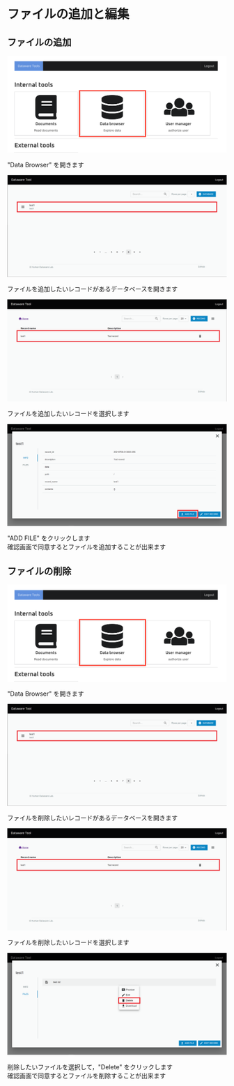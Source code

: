 # ファイルの追加と編集

## ファイルの追加

![](<../.gitbook/assets/スクリーンショット 2021-07-01 19.19.54.png>)

"Data Browser" を開きます

![](../.gitbook/assets/Add-record-click-database.png)

ファイルを追加したいレコードがあるデータベースを開きます

![](<../.gitbook/assets/Edit-record-click-record (1).png>)

ファイルを追加したいレコードを選択します

![](../.gitbook/assets/Edit-record-start-adding-file.png)

"ADD FILE" をクリックします\
確認画面で同意するとファイルを追加することが出来ます

## ファイルの削除

![](<../.gitbook/assets/スクリーンショット 2021-07-01 19.19.54.png>)

"Data Browser" を開きます

![](../.gitbook/assets/Add-record-click-database.png)

ファイルを削除したいレコードがあるデータベースを開きます

![](<../.gitbook/assets/Edit-record-click-record (1).png>)

ファイルを削除したいレコードを選択します

![](../.gitbook/assets/Delete-file-delete-file.png)

削除したいファイルを選択して，"Delete" をクリックします\
確認画面で同意するとファイルを削除することが出来ます
